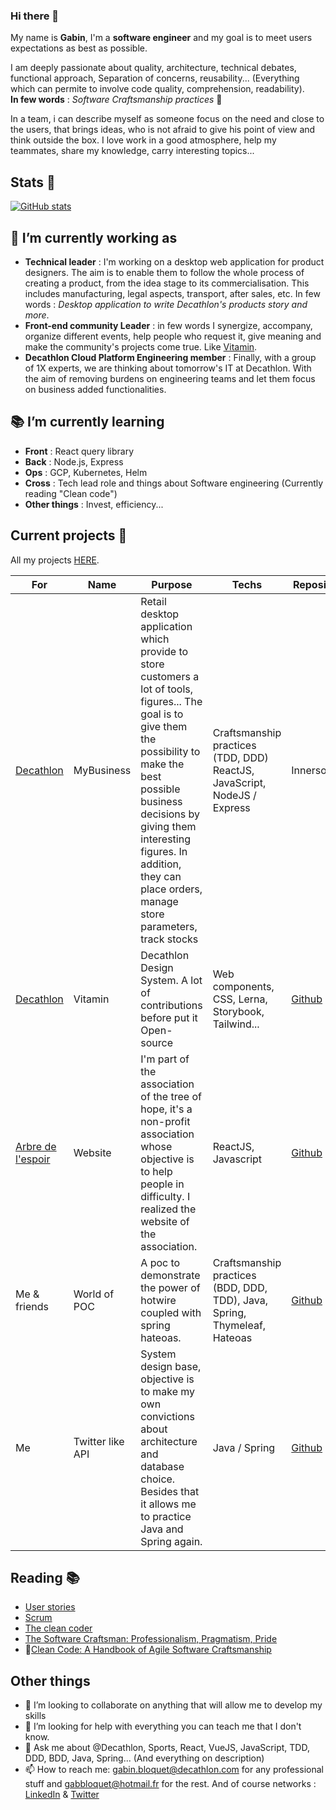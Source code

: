 ### Hi there 👋

My name is **Gabin**, I'm a **software engineer** and my goal is to meet users expectations as best as possible.  

I am deeply passionate about quality, architecture, technical debates, functional approach, Separation of concerns, reusability... (Everything which can permite to involve code quality, comprehension, readability).  
**In few words** : *Software Craftsmanship practices* 🙂

In a team, i can describe myself as someone focus on the need and close to the users, that brings ideas, who is not afraid to give his point of view and think outside the box. I love work in a good atmosphere, help my teammates, share my knowledge, carry interesting topics...

## Stats 🚀

[![GitHub stats](https://github-readme-stats.vercel.app/api?username=gabbloquet&show_icons=true&theme=tokyonight&count_private=true&include_all_commits=true])](https://github.com/anuraghazra/github-readme-stats)

## 🔭 I’m currently working as

- **Technical leader** : I'm working on a desktop web application for product designers. The aim is to enable them to follow the whole process of creating a product, from the idea stage to its commercialisation. This includes manufacturing, legal aspects, transport, after sales, etc. In few words : _Desktop application to write Decathlon's products story and more_.
- **Front-end community Leader** : in few words I synergize, accompany, organize different events, help people who request it, give meaning and make the community's projects come true. Like [Vitamin](https://github.com/Decathlon/vitamin-web).
- **Decathlon Cloud Platform Engineering member** : Finally, with a group of 1X experts, we are thinking about tomorrow's IT at Decathlon. With the aim of removing burdens on engineering teams and let them focus on business added functionalities.

## 📚 I’m currently learning

- **Front** : React query library
- **Back** : Node.js, Express
- **Ops** : GCP, Kubernetes, Helm
- **Cross** : Tech lead role and things about Software engineering (Currently reading "Clean code")
- **Other things** : Invest, efficiency...

## Current projects 🚧

All my projects [HERE](https://github.com/gabbloquet/gabbloquet/blob/master/projects.md).

For|Name|Purpose|Techs|Repository|Demo
--|--|-----|--|--|--
[Decathlon](https://www.decathlon.fr/)| MyBusiness | Retail desktop application which provide to store customers a lot of tools, figures... The goal is to give them the possibility to make the best possible business decisions by giving them interesting figures. In addition, they can place orders, manage store parameters, track stocks | Craftsmanship practices (TDD, DDD) ReactJS, JavaScript, NodeJS / Express | Innersource | Innersource
[Decathlon](https://www.decathlon.fr/)| Vitamin | Decathlon Design System. A lot of contributions before put it Open-source | Web components, CSS, Lerna, Storybook, Tailwind... | [Github](https://github.com/Decathlon/vitamin-web) | [Decathlon Design](https://www.decathlon.design/)
[Arbre de l'espoir](http://www.larbredelespoir.fr/)| Website | I'm part of the association of the tree of hope, it's a non-profit association whose objective is to help people in difficulty. I realized the website of the association. | ReactJS, Javascript | [Github](https://github.com/gabbloquet/arbre-de-lespoir) | [Site](http://www.larbredelespoir.fr/)
Me & friends | World of POC | A poc to demonstrate the power of hotwire coupled with spring hateoas. | Craftsmanship practices (BDD, DDD, TDD), Java, Spring, Thymeleaf, Hateoas | [Github](https://github.com/ecattez/word-of-poc) | Nothing for now
Me | Twitter like API | System design base, objective is to make my own convictions about architecture and database choice. Besides that it allows me to practice Java and Spring again.  | Java / Spring | [Github](https://github.com/gabbloquet/soft-twitter) | [Reports](https://github.com/gabbloquet/soft-twitter/blob/master/reports.md)


## Reading 📚

- [User stories](https://www.youtube.com/watch?v=iu1j9JTXAh4)
- [Scrum](https://www.youtube.com/watch?v=96cIbpiMSb0)
- [The clean coder](https://www.amazon.fr/Clean-Coder-Conduct-Professional-Programmers/dp/0137081073)
- [The Software Craftsman: Professionalism, Pragmatism, Pride](https://www.amazon.fr/Software-Craftsman-Professionalism-Pragmatism-Pride/dp/0134052501)
- 🚧[Clean Code: A Handbook of Agile Software Craftsmanship](https://www.amazon.fr/Clean-Code-Handbook-Software-Craftsmanship/dp/0132350882/) 

## Other things

- 👯 I’m looking to collaborate on anything that will allow me to develop my skills
- 🤔 I’m looking for help with everything you can teach me that I don't know.
- 💬 Ask me about @Decathlon, Sports, React, VueJS, JavaScript, TDD, DDD, BDD, Java, Spring... (And everything on description)
- 📫 How to reach me: gabin.bloquet@decathlon.com for any professional stuff and gabbloquet@hotmail.fr for the rest. And of course networks : [LinkedIn](https://www.linkedin.com/in/gabin-bloquet-65071a145/) & [Twitter](https://twitter.com/BloquetGabin)
